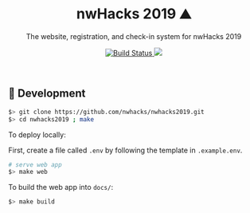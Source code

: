 <h1 align="center">nwHacks 2019 ⛰</h1>
<p align="center">
  The website, registration, and check-in system for nwHacks 2019
</p>

<p align="center">
  <a href="https://travis-ci.com/nwhacks/nwhacks2019">
    <img src="https://travis-ci.com/nwhacks/nwhacks2019.svg?branch=master"
      alt="Build Status" />
  </a>

  <a href="https://coveralls.io/github/nwhacks/nwhacks2019">
    <img src="https://coveralls.io/repos/github/nwhacks/nwhacks2019/badge.svg?branch=master">
  </a>
</p>

<br>

## :construction: Development

```bash
$> git clone https://github.com/nwhacks/nwhacks2019.git
$> cd nwhacks2019 ; make
```

To deploy locally:

First, create a file called `.env` by following the template in `.example.env`.

```bash
# serve web app
$> make web
```

To build the web app into `docs/`:

```bash
$> make build
```
